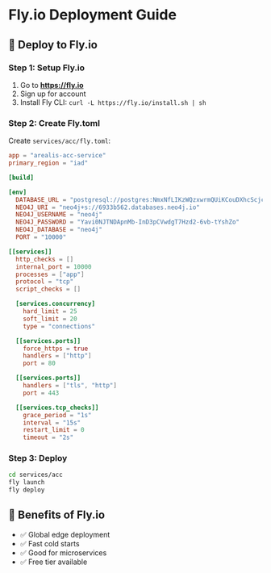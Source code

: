# Fly.io Deployment Guide

## 🚀 Deploy to Fly.io

### Step 1: Setup Fly.io
1. Go to **https://fly.io**
2. Sign up for account
3. Install Fly CLI: `curl -L https://fly.io/install.sh | sh`

### Step 2: Create Fly.toml
Create `services/acc/fly.toml`:
```toml
app = "arealis-acc-service"
primary_region = "iad"

[build]

[env]
  DATABASE_URL = "postgresql://postgres:NmxNfLIKzWQzxwrmQUiKCouDXhcScjcD@switchyard.proxy.rlwy.net:25675/railway"
  NEO4J_URI = "neo4j+s://6933b562.databases.neo4j.io"
  NEO4J_USERNAME = "neo4j"
  NEO4J_PASSWORD = "Yavi0NJTNDApnMb-InD3pCVwdgT7Hzd2-6vb-tYshZo"
  NEO4J_DATABASE = "neo4j"
  PORT = "10000"

[[services]]
  http_checks = []
  internal_port = 10000
  processes = ["app"]
  protocol = "tcp"
  script_checks = []

  [services.concurrency]
    hard_limit = 25
    soft_limit = 20
    type = "connections"

  [[services.ports]]
    force_https = true
    handlers = ["http"]
    port = 80

  [[services.ports]]
    handlers = ["tls", "http"]
    port = 443

  [[services.tcp_checks]]
    grace_period = "1s"
    interval = "15s"
    restart_limit = 0
    timeout = "2s"
```

### Step 3: Deploy
```bash
cd services/acc
fly launch
fly deploy
```

## 🎯 Benefits of Fly.io
- ✅ Global edge deployment
- ✅ Fast cold starts
- ✅ Good for microservices
- ✅ Free tier available

